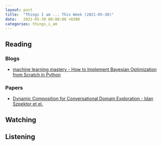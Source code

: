 ```yaml
---
layout: post
title:  "Things I am ... This Week (2021-05-30)"
date:   2021-05-30 00:00:00 +0300
categories: things_i_am
---
```


<!-- # Things I am ... This Week   -->

## Reading

### Blogs

- [machine learning mastery - How to Implement Bayesian Optimization from Scratch in Python][mlm1]

### Papers

- [Dynamic Composition for Conversational Domain Exploration - Idan Szpektor et el.][p1]

## Watching

## Listening

[mlm1]:https://machinelearningmastery.com/what-is-bayesian-optimization/
[p1]:https://storage.googleapis.com/pub-tools-public-publication-data/pdf/78c3fe4e8bf52fe8b801c89e271c39fc8c911e10.pdf